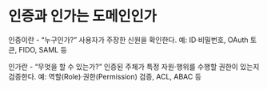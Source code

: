 # 인증과 인가는 도메인인가

인증이란 - “누구인가?”	사용자가 주장한 신원을 확인한다. 예: ID·비밀번호, OAuth 토큰, FIDO, SAML 등

인가란 - 	“무엇을 할 수 있는가?”	인증된 주체가 특정 자원·행위를 수행할 권한이 있는지 검증한다. 예: 역할(Role)·권한(Permission) 검증, ACL, ABAC 등

